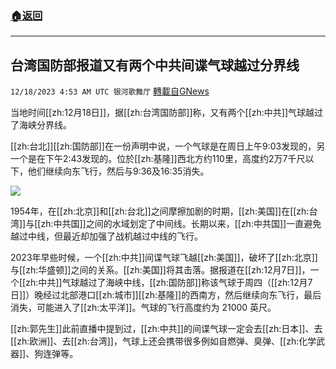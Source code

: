 ###  [:house:返回](README.md)
---


## 台湾国防部报道又有两个中共间谍气球越过分界线
`12/18/2023 4:53 AM UTC 银河歌舞厅` [轉載自GNews](https://gnews.org/articles/2122768)

当地时间[[zh:12月18日]]，据[[zh:台湾国防部]]称，又有两个[[zh:中共]]气球越过了海峡分界线。

[[zh:台北]][[zh:国防部]]在一份声明中说，一个气球是在周日上午9:03发现的，另一个是在下午2:43发现的。位於[[zh:基隆]]西北方约110里，高度约2万7千尺以下，他们继续向东飞行，然后与9:36及16:35消失。


![](ipfs://QmPKuUvhJfQ6GVEFmzuQUb8GrtQRdj23zydSXYfDXxd4q1?.png)


1954年，在[[zh:北京]]和[[zh:台北]]之间摩擦加剧的时期，[[zh:美国]]在[[zh:台湾]]与[[zh:中共国]]之间的水域划定了中间线。长期以来，[[zh:中共国]]一直避免越过中线，但最近却加强了战机越过中线的飞行。

2023年早些时候，一个[[zh:中共]]间谍气球飞越[[zh:美国]]，破坏了[[zh:北京]]与[[zh:华盛顿]]之间的关系。[[zh:美国]]将其击落。据报道在[[zh:12月7日]]，一个[[zh:中共]]气球越过了海峡中线，[[zh:国防部]]称该气球于周四（[[zh:12月7日]]）晚经过北部港口[[zh:城市]][[zh:基隆]]的西南方，然后继续向东飞行，最后消失，可能进入了[[zh:太平洋]]。气球的飞行高度约为 21000 英尺。

[[zh:郭先生]]此前直播中提到过，[[zh:中共]]的间谍气球一定会去[[zh:日本]]、去[[zh:欧洲]]、去[[zh:台湾]]，气球上还会携带很多例如自燃弹、臭弹、[[zh:化学武器]]、狗连弹等。




